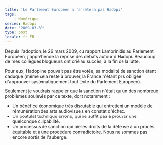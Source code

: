 ```yaml
---
title: 'Le Parlement Européen n''arrêtera pas Hadopi'
tags:
    - Numérique
series: Hadopi
date: '2009-03-30'
type: post
locale: fr_FR
---
```


Depuis l'adoption, le 26 mars 2009, du rapport Lambrinidis au Parlement Européen, j'appréhende la reprise des débats autour d'Hadopi. Beaucoup de mes collègues blogueurs ont crié au succès, à la fin de la lutte.

<!-- more -->

Pour eux, Hadopi ne pouvait pas être votée, sa modalité de sanction étant caduque (même cela reste à prouver, la France n'étant pas obligée d'approuver systématiquement tout texte du Parlement Européen).

Seulement je voudrais rappeler que la sanction n'était qu'un des nombreux problèmes soulevés par ce texte, dont notamment&nbsp;:

* Un bénéfice économique très discutable qui entretient un modèle de rémunération des arts audiovisuels en constat d'échec.
* Un postulat technique erroné, qui ne suffit pas à prouver une quelconque culpabilité.
* Un processus de sanction qui nie les droits de la défense à un procès équitable et à une procédure contradictoire.
  Nous ne sommes pas encore sortis de l'auberge.
